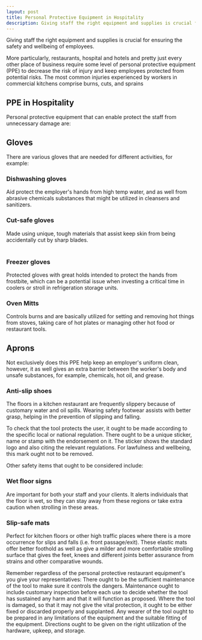 ```yaml
---
layout: post
title: Personal Protective Equipment in Hospitality
description: Giving staff the right equipment and supplies is crucial for ensuring the safety and wellbeing of employees. 
---
```


Giving staff the right equipment and supplies is crucial for ensuring the safety and wellbeing of employees. 

More particularly, restaurants, hospital and hotels and pretty just every other place of business require some level of personal protective equipment (PPE) to decrease the risk of injury and keep employees protected from potential risks. The most common injuries experienced by workers in commercial kitchens comprise burns, cuts, and sprains 
## PPE in Hospitality

Personal protective equipment that can enable protect the staff from unnecessary damage are: 
## Gloves
There are various gloves that are needed for different activities, for example:

### Dishwashing gloves 

Aid protect the employer's hands from high temp water, and as well from abrasive chemicals substances that might be utilized in cleansers and sanitizers. 

### Cut-safe gloves 

Made using unique, tough materials that assist keep skin from being accidentally cut by sharp blades. <br><br>

### Freezer gloves 

Protected gloves with great holds intended to protect the hands from frostbite, which can be a potential issue when investing a critical time in coolers or stroll in refrigeration storage units. 

### Oven Mitts 
Controls burns and are basically utilized for setting and removing hot things from stoves, taking care of hot plates or managing other hot food or restaurant tools. 


## Aprons

Not exclusively does this PPE help keep an employer's uniform clean, however, it as well gives an extra barrier between the worker's body and unsafe substances, for example, chemicals, hot oil, and grease.
### Anti-slip shoes 

The floors in a kitchen restaurant are frequently slippery because of customary water and oil spills. Wearing safety footwear assists with better grasp, helping in the prevention of slipping and falling. 

To check that the tool protects the user, it ought to be made according to the specific local or national regulation. There ought to be a unique sticker, name or stamp with the endorsement on it. The sticker shows the standard logo and also citing the relevant regulations. For lawfulness and wellbeing, this mark ought not to be removed. 

Other safety items that ought to be considered include: 

### Wet floor signs 

Are important for both your staff and your clients. It alerts individuals that the floor is wet, so they can stay away from these regions or take extra caution when strolling in these areas. 

### Slip-safe mats  

Perfect for kitchen floors or other high traffic places where there is a more occurrence for slips and falls (i.e. front passage/exit). These elastic mats offer better foothold as well as give a milder and more comfortable strolling surface that gives the feet, knees and different joints better assurance from strains and other comparative wounds. 

Remember regardless of the personal protective restaurant equipment's you give your representatives: There ought to be the sufficient maintenance of the tool to make sure it controls the dangers. Maintenance ought to include customary inspection before each use to decide whether the tool has sustained any harm and that it will function as proposed. Where the tool is damaged, so that it may not give the vital protection, it ought to be either fixed or discarded properly and supplanted. Any wearer of the tool ought to be prepared in any limitations of the equipment and the suitable fitting of the equipment. Directions ought to be given on the right utilization of the hardware, upkeep, and storage.

